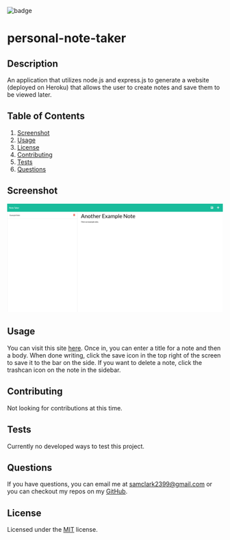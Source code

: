 

  <img src="https://img.shields.io/badge/license-MIT-blue" alt="badge"></img>
  
# personal-note-taker

## Description
An application that utilizes node.js and express.js to generate a website (deployed on Heroku) that allows the user to create notes and save them to be viewed later.
## Table of Contents
1. [Screenshot](#screenshot)
2. [Usage](#usage)
3. [License](#license)
4. [Contributing](#contributing)
5. [Tests](#tests)
6. [Questions](#questions)

## Screenshot
<img src='./public/image/screenshot.png'>

## Usage
You can visit this site <a href=https://personal-note-takr.herokuapp.com/>here</a>. Once in, you can enter a title for a note and then a body. When done writing, click the save icon in the top right of the screen to save it to the bar on the side. If you want to delete a note, click the trashcan icon on the note in the sidebar.  

## Contributing
Not looking for contributions at this time.

## Tests
Currently no developed ways to test this project.

## Questions
If you have questions, you can email me at samclark2399@gmail.com or you can checkout my repos
on my <a href=https://github.com/sam-clark1>GitHub</a>.


  ## License
  Licensed under the 
  <a href=https://github.com/microsoft/vscode/blob/main/LICENSE.txt>MIT</a>
   license.
  

